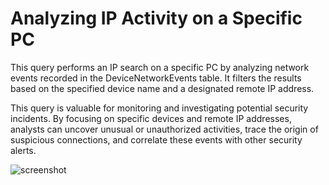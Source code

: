 # Analyzing IP Activity on a Specific PC
This query performs an IP search on a specific PC by analyzing network events recorded in the DeviceNetworkEvents table. It filters the results based on the specified device name and a designated remote IP address.

This query is valuable for monitoring and investigating potential security incidents. By focusing on specific devices and remote IP addresses, analysts can uncover unusual or unauthorized activities, trace the origin of suspicious connections, and correlate these events with other security alerts.

![screenshot](https://github.com/user-attachments/assets/89fe8125-2c30-47aa-b447-3b431192b542)
